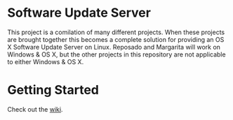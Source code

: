 # Software Update Server

This project is a comilation of many different projects. When these projects are brought together this becomes a complete solution for providing an OS X Software Update Server on Linux. Reposado and Margarita will work on Windows & OS X, but the other projects in this repository are not applicable to either Windows & OS X.

# Getting Started

Check out the [wiki](https://github.com/MelonSmasher/swus/wiki).
